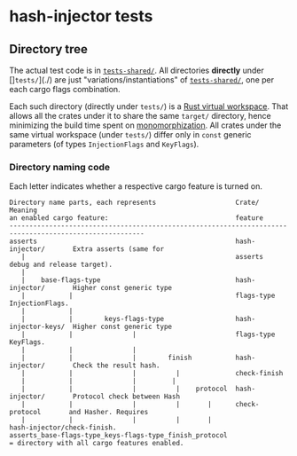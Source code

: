 # hash-injector tests

## Directory tree

The actual test code is in [`tests-shared/`](../tests-shared). All directories **directly** under
[]`tests/`](./) are just "variations/instantiations" of [`tests-shared/`](../tests-shared/), one per
each cargo flags combination.

Each such directory (directly under `tests/`) is a [Rust virtual
workspace](https://doc.rust-lang.org/nightly/cargo/reference/workspaces.html#virtual-workspace).
That allows all the crates under it to share the same `target/` directory, hence minimizing the
build time spent on
[monomorphization](https://rustc-dev-guide.rust-lang.org/backend/monomorph.html). All crates under
the same virtual workspace (under `tests/`) differ only in `const` generic parameters (of types
`InjectionFlags` and `KeyFlags`).

### Directory naming code

Each letter indicates whether a respective cargo feature is turned on.

```
Directory name parts, each represents                    Crate/              Meaning
an enabled cargo feature:                                feature             
--------------------------------------------------------------------------------------------------------
asserts                                                  hash-injector/       Extra asserts (same for
   |                                                     asserts              debug and release target).
   |                                                                                                
   |    base-flags-type                                  hash-injector/       Higher const generic type
   |           |                                         flags-type           InjectionFlags.
   |           |                                                                                       
   |           |        keys-flags-type                  hash-injector-keys/  Higher const generic type
   |           |               |                         flags-type           KeyFlags.
   |           |               |                                                                       
   |           |               |        finish           hash-injector/       Check the result hash.
   |           |               |          |              check-finish                                   
   |           |               |         |                                                             
   |           |               |          |    protocol  hash-injector/       Protocol check between Hash
   |           |               |          |       |      check-protocol       and Hasher. Requires
   |           |               |          |       |                           hash-injector/check-finish.
asserts_base-flags-type_keys-flags-type_finish_protocol
= directory with all cargo features enabled.
```
